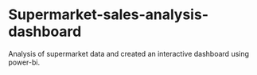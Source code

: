 # Supermarket-sales-analysis-dashboard
Analysis of supermarket data and created an interactive dashboard using power-bi.
